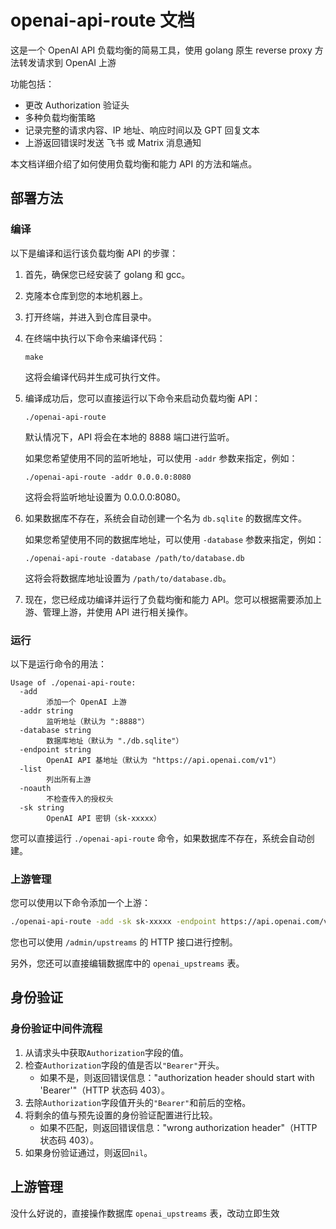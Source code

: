 # openai-api-route 文档

这是一个 OpenAI API 负载均衡的简易工具，使用 golang 原生 reverse proxy 方法转发请求到 OpenAI 上游

功能包括：

- 更改 Authorization 验证头
- 多种负载均衡策略
- 记录完整的请求内容、IP 地址、响应时间以及 GPT 回复文本
- 上游返回错误时发送 飞书 或 Matrix 消息通知

本文档详细介绍了如何使用负载均衡和能力 API 的方法和端点。

## 部署方法

### 编译

以下是编译和运行该负载均衡 API 的步骤：

1. 首先，确保您已经安装了 golang 和 gcc。

2. 克隆本仓库到您的本地机器上。

3. 打开终端，并进入到仓库目录中。

4. 在终端中执行以下命令来编译代码：

   ```
   make
   ```

   这将会编译代码并生成可执行文件。

5. 编译成功后，您可以直接运行以下命令来启动负载均衡 API：

   ```
   ./openai-api-route
   ```

   默认情况下，API 将会在本地的 8888 端口进行监听。

   如果您希望使用不同的监听地址，可以使用 `-addr` 参数来指定，例如：

   ```
   ./openai-api-route -addr 0.0.0.0:8080
   ```

   这将会将监听地址设置为 0.0.0.0:8080。

6. 如果数据库不存在，系统会自动创建一个名为 `db.sqlite` 的数据库文件。

   如果您希望使用不同的数据库地址，可以使用 `-database` 参数来指定，例如：

   ```
   ./openai-api-route -database /path/to/database.db
   ```

   这将会将数据库地址设置为 `/path/to/database.db`。

7. 现在，您已经成功编译并运行了负载均衡和能力 API。您可以根据需要添加上游、管理上游，并使用 API 进行相关操作。

### 运行

以下是运行命令的用法：

```
Usage of ./openai-api-route:
  -add
        添加一个 OpenAI 上游
  -addr string
        监听地址（默认为 ":8888"）
  -database string
        数据库地址（默认为 "./db.sqlite"）
  -endpoint string
        OpenAI API 基地址（默认为 "https://api.openai.com/v1"）
  -list
        列出所有上游
  -noauth
        不检查传入的授权头
  -sk string
        OpenAI API 密钥（sk-xxxxx）
```

您可以直接运行 `./openai-api-route` 命令，如果数据库不存在，系统会自动创建。

### 上游管理

您可以使用以下命令添加一个上游：

```bash
./openai-api-route -add -sk sk-xxxxx -endpoint https://api.openai.com/v1
```

您也可以使用 `/admin/upstreams` 的 HTTP 接口进行控制。

另外，您还可以直接编辑数据库中的 `openai_upstreams` 表。

## 身份验证

### 身份验证中间件流程

1. 从请求头中获取`Authorization`字段的值。
2. 检查`Authorization`字段的值是否以`"Bearer"`开头。
   - 如果不是，则返回错误信息："authorization header should start with 'Bearer'"（HTTP 状态码 403）。
3. 去除`Authorization`字段值开头的`"Bearer"`和前后的空格。
4. 将剩余的值与预先设置的身份验证配置进行比较。
   - 如果不匹配，则返回错误信息："wrong authorization header"（HTTP 状态码 403）。
5. 如果身份验证通过，则返回`nil`。

## 上游管理

没什么好说的，直接操作数据库 `openai_upstreams` 表，改动立即生效
